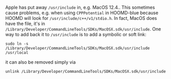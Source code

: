 Apple has put away `/usr/include` in, e.g. MacOS 12.4.. This sometimes cause problems, e.g. when using `CPPPotential` in HOOMD-blue because HOOMD will look for `/usr/include/c++/v1/stdio.h`. 
In fact, MacOS does have the file, it's in `/Library/Developer/CommandLineTools/SDKs/MacOSX.sdk/usr/include`.
One way to add back it to `/usr/include` is to add a symbolic or soft link:
```
sudo ln -s /Library/Developer/CommandLineTools/SDKs/MacOSX.sdk/usr/include /usr/local
``` 
it can also be removed simply via
```
unlink /Library/Developer/CommandLineTools/SDKs/MacOSX.sdk/usr/include
```
